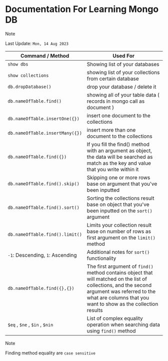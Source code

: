# Documentation For Learning Mongo DB

> [!NOTE]
> Last Update: `Mon, 14 Aug 2023`

| Command / Method | Used For |
| --------------- | --------------- |
| `show dbs` | Showing list of your databases |
| `show collections` | showing list of your collections from certain database |
| `db.dropDatabase()` | drop your database / delete it|
| `db.nameOfTable.find()` | showing all of your table data ( records in mongo call as document ) | 
| `db.nameOfTable.insertOne({})` | insert one document to the collections |
| `db.nameOfTable.insertMany({})` | insert more than one document to the collections |
| `db.nameOfTable.find({})` | If you fill the find() method with an argument as object, the data will be searched as match as the key and value that you write within it |
| `db.nameOfTable.find().skip()` | Skipping one or more rows base on argument that you've been inputted |
| `db.nameOfTable.find().sort()` | Sorting the collections result base on object that you've been inputted on the `sort()` argument |
| `db.nameOfTable.find().limit()` | Limits your collection result base on number of rows as first argument on the `limit()` method |
| `-1`: Descending, `1`: Ascending | Additional notes for `sort()` functionality |
| `db.nameOfTable.find({},{})` | The first argument of `find()` method contains object that will matched on the list of collections, and the second argument was referred to the what are columns that you want to show as the collection results |
| `$eq` , `$ne` , `$in` , `$nin`  | List of complex equality operation when searching data using `find()` method | 

> [!NOTE]
> Finding method equality are `case sensitive`